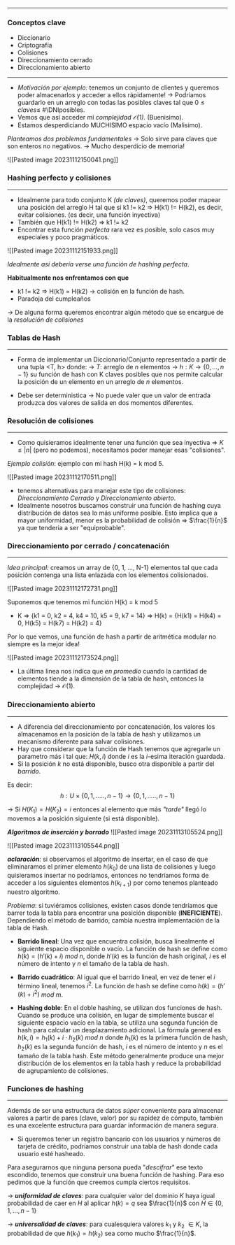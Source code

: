 ***
### Conceptos clave
* Diccionario
* Criptografía
* Colisiones
* Direccionamiento cerrado
* Direccionamiento abierto
***

* *Motivación por ejemplo:* tenemos un conjunto de clientes y queremos poder almacenarlos y acceder a ellos rápidamente!
	-> Podríamos guardarlo en un arreglo con todas las posibles claves tal que 
	$0 \leq claves \leq$ \#\DNIposibles.
* Vemos que así acceder mi *complejidad $\mathcal{O}$(1).* (Buenisimo).
* Estamos desperdiciando MUCHISIMO espacio vacío (Malisimo).

*Planteamos dos problemas fundamentales*
	-> Solo sirve para claves que son enteros no negativos.
	-> Mucho desperdicio de memoria!

![[Pasted image 20231112150041.png]]
### Hashing perfecto y colisiones
***
* Idealmente para todo conjunto K *(de claves)*, queremos poder mapear una posición del arreglo H tal que si k1 != k2 => H(k1) != H(k2), es decir, evitar colisiones. (es decir, una función inyectiva)
* También que H(k1) != H(k2) => k1 != k2
* Encontrar esta función *perfecta* rara vez es posible, solo casos muy especiales y poco pragmáticos.

![[Pasted image 20231112151933.png]]

*Idealmente así debería verse una función de hashing perfecta*.

**Habitualmente nos enfrentamos con que**
* k1 != k2 => H(k1) = H(k2) -> colisión en la función de hash.
* Paradoja del cumpleaños

-> De alguna forma queremos encontrar algún método que se encargue de la *resolución de colisiones*

### Tablas de Hash
***
* Forma de implementar un Diccionario/Conjunto representado a partir de una tupla <T, h> donde: 
	-> $T$: arreglo de $n$ elementos 
	-> $h: K \rightarrow \{0, ..., n-1\}$ su función de hash con K claves posibles que nos permite calcular la posición de un elemento en un arreglo de $n$ elementos.
	
* Debe ser deterministica -> No puede valer que un valor de entrada produzca dos valores de salida en dos momentos diferentes. 

### Resolución de colisiones
***
* Como quisieramos idealmente tener una función que sea inyectiva =>  $K \leq |n|$ (pero no podemos), necesitamos poder manejar esas "colisiones".

*Ejemplo colisión*: ejemplo con mi hash H(k) = k mod 5.

![[Pasted image 20231112170511.png]]

* tenemos alternativas para manejar este tipo de colisiones: *Direccionamiento Cerrado* y *Direccionamiento abierto*.
* Idealmente nosotros buscamos construir una función de hashing cuya distribución de datos sea lo más uniforme posible. Esto implica que a mayor uniformidad, menor es la probabilidad de colisión => $\frac{1}{n}$ ya que tenderia a ser "equiprobable". 

### Direccionamiento por cerrado / concatenación 
***
*Idea principal:* creamos un array de {0, 1, ..., N-1} elementos tal que cada posición contenga una lista enlazada con los elementos colisionados.

![[Pasted image 20231112172731.png]]

Suponemos que tenemos mi función H(k) = k mod 5

* K => {k1 = 0, k2 = 4, k4 = 10, k5 = 9, k7 = 14} 
=> H(k) = {H(k1) = H(k4) = 0, H(k5) = H(k7) = H(k2) = 4}

Por lo que vemos, una función de hash a partir de aritmética modular no siempre es la mejor idea!

![[Pasted image 20231112173524.png]]

* La última linea nos indíca que *en promedio* cuando la cantidad de elementos tiende a la dimensión de la tabla de hash, entonces la complejidad -> $\mathcal{O}$(1).
### Direccionamiento abierto
***
* A diferencia del direccionamiento por concatenación, los valores los almacenamos en la posición de la tabla de hash y utilizamos un mecanismo diferente para salvar colisiones.
* Hay que considerar que la función de Hash tenemos que agregarle un parametro más i tal que: $H(k,i)$ donde $i$ es la $i$-esima iteración guardada.
* Si la posición $k$ no está disponible, busco otra disponible a partir del *barrido*. 

Es decir:
$$h: U \times \{0,1,.....,n-1\} \longrightarrow \{0,1,.....,n-1\}$$

-> Si $H(K_{1})=H(K_{2})=i$ entonces al elemento que más *"tarde"* llegó lo movemos a la posición siguiente (si está disponible).
 
***Algoritmos de inserción y borrado***
![[Pasted image 20231113105524.png]]

![[Pasted image 20231113105544.png]]


***aclaración**:* si observamos el algoritmo de insertar, en el caso de que eliminaramos el primer elemento $h(k_{0}$) de una lista de colisiones y luego quisieramos insertar no podríamos, entonces no tendríamos forma de acceder a los siguientes elementos $h(k_{i+1}$) por como tenemos planteado nuestro algoritmo.


*Problema*: si tuviéramos colisiones, existen casos donde tendríamos que barrer toda la tabla para encontrar una posición disponible (**INEFICIENTE**). Dependiendo el método de barrido, cambia nuestra implementación de la tabla de Hash.

* **Barrido lineal**: Una vez que encuentra colisión, busca linealmente el siguiente espacio disponible o vacío. La función de hash se define como $h(k)=(h'(k)+i)$ $mod$ $n$, donde $h'(k)$ es la función de hash original, $i$ es el número de intento y $n$ el tamaño de la tabla de hash.

* **Barrido cuadrático**: Al igual que el barrido lineal, en vez de tener el $i$ término lineal, tenemos $i^{2}$. La función de hash se define como $h(k)=(h'(k)+i^{2})$ $mod$ $m$. 

* **Hashing doble**: En el doble hashing, se utilizan dos funciones de hash. Cuando se produce una colisión, en lugar de simplemente buscar el siguiente espacio vacío en la tabla, se utiliza una segunda función de hash para calcular un desplazamiento adicional. La fórmula general es $h(k,i) = h_1​(k)+i⋅h_2​(k)$ $mod$ $n$ donde $h_1(k)$ es la primera función de hash, $h_2(k)$ es la segunda función de hash, $i$ es el número de intento y $n$ es el tamaño de la tabla hash. Este método generalmente produce una mejor distribución de los elementos en la tabla hash y reduce la probabilidad de agrupamiento de colisiones.

### Funciones de hashing
***
Además de ser una estructura de datos *súper* conveniente para almacenar valores a partir de pares (clave, valor) por su rapidez de cómputo, también es una excelente estructura para guardar información de manera segura.
* Si queremos tener un registro bancario con los usuarios y números de tarjeta de crédito, podríamos construir una tabla de hash donde cada usuario esté hasheado.

Para asegurarnos que ninguna persona pueda "*descifrar*" ese texto escondido, tenemos que construir una buena función de hashing. Para eso pedimos que la función que creemos cumpla ciertos requisitos.

-> ***uniformidad de claves***: para cualquier valor del dominio $K$ haya igual probabilidad de caer en $H$ al aplicar $h(k) = q$ sea $\frac{1}{n}$ con $H \in \{0, 1, ..., n-1\}$ 

-> ***universalidad de claves***: para cualesquiera valores $k_{1}$ y $k_{2}$ $\in K$, la probabilidad de que $h(k_{1}) = h(k_{2})$ sea como mucho $\frac{1}{n}$.  

